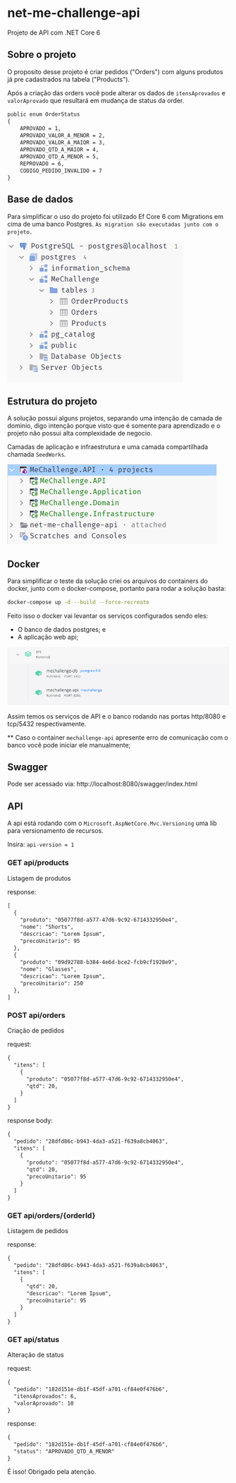 # net-me-challenge-api

Projeto de API com .NET Core 6

## Sobre o projeto

O proposito desse projeto é criar pedidos ("Orders") com alguns produtos já pre cadastrados na tabela ("Products").

Após a criação das orders você pode alterar os dados de `itensAprovados` e `valorAprovado`
que resultará em mudança de status da order.

```
public enum OrderStatus
{
    APROVADO = 1,
    APROVADO_VALOR_A_MENOR = 2,
    APROVADO_VALOR_A_MAIOR = 3,
    APROVADO_QTD_A_MAIOR = 4,
    APROVADO_QTD_A_MENOR = 5,
    REPROVADO = 6,
    CODIGO_PEDIDO_INVALIDO = 7
}
```

## Base de dados

Para simplificar o uso do projeto foi utilizado Ef Core 6 com Migrations em cima de uma banco Postgres.
`As migration são executadas junto com o projeto.`

![postgres image](https://github.com/gabrielesteveslima/net-me-challenge-api/blob/master/docs/postgres.PNG)

## Estrutura do projeto

A solução possui alguns projetos, separando uma intenção de camada de dominio, digo intenção porque visto que é somente
para aprendizado e o projeto não possui alta complexidade de negocio.

Camadas de aplicação e infraestrutura e uma camada compartilhada chamada `SeedWorks`.

![project tree image](https://github.com/gabrielesteveslima/net-me-challenge-api/blob/master/docs/project-tree.PNG)

## Docker

Para simplificar o teste da solução criei os arquivos do containers do docker, junto com o docker-compose, portanto para
rodar a solução basta:

``` bash
docker-compose up -d --build --force-recreate
```

Feito isso o docker vai levantar os serviços configurados sendo eles:

* O banco de dados postgres; e
* A aplicação web api;

![docker running image](https://github.com/gabrielesteveslima/net-me-challenge-api/blob/master/docs/docker-running.PNG)


Assim temos os serviços de API e o banco rodando nas portas http/8080 e tcp/5432 respectivamente.

** Caso o container ``mechallenge-api`` apresente erro de comunicação com o banco você pode iniciar ele manualmente;

## Swagger
Pode ser acessado via: http://localhost:8080/swagger/index.html

## API

A api está rodando com o ```Microsoft.AspNetCore.Mvc.Versioning``` uma lib para versionamento de recursos.

Insira: `api-version = 1`

### GET api/products

Listagem de produtos

response:

```
[
  {
    "produto": "05077f8d-a577-47d6-9c92-6714332950e4",
    "nome": "Shorts",
    "descricao": "Lorem Ipsum",
    "precoUnitario": 95
  },
  {
    "produto": "09d92788-b384-4e6d-bce2-fcb9cf1928e9",
    "nome": "Glasses",
    "descricao": "Lorem Ipsum",
    "precoUnitario": 250
  },
]
```

### POST api/orders

Criação de pedidos

request:

```
{
  "itens": [
    {
      "produto": "05077f8d-a577-47d6-9c92-6714332950e4",
      "qtd": 20,
    }
  ]
}
```

response body:

````
{
  "pedido": "28dfd86c-b943-4da3-a521-f639a8cb4063",
  "itens": [
    {
      "produto": "05077f8d-a577-47d6-9c92-6714332950e4",
      "qtd": 20,
      "precoUnitario": 95
    }
  ]
}
````

### GET api/orders/{orderId}

Listagem de pedidos

response:

```
{
  "pedido": "28dfd86c-b943-4da3-a521-f639a8cb4063",
  "itens": [
    {
      "qtd": 20,
      "descricao": "Lorem Ipsum",
      "precoUnitario": 95
    }
  ]
}
```

### GET api/status

Alteração de status

request:

```
{
  "pedido": "182d151e-db1f-45df-a701-cf84e0f476b6",
  "itensAprovados": 6,
  "valorAprovado": 10
}
```

response:

```
{
  "pedido": "182d151e-db1f-45df-a701-cf84e0f476b6",
  "status": "APROVADO_QTD_A_MENOR"
}
```

É isso! Obrigado pela atenção.
